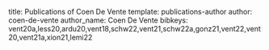 title: Publications of Coen De Vente
template: publications-author
author: coen-de-vente
author_name: Coen De Vente
bibkeys: vent20a,less20,ardu20,vent18,schw22,vent21,schw22a,gonz21,vent22,vent20,vent21a,xion21,lemi22